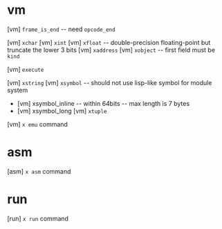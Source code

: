 # vm

[vm] `frame_is_end` -- need `opcode_end`

[vm] `xchar`
[vm] `xint`
[vm] `xfloat` -- double-precision floating-point but truncate the lower 3 bits
[vm] `xaddress`
[vm] `xobject` -- first field must be `kind`

[vm] `execute`

[vm] `xstring`
[vm] `xsymbol` -- should not use lisp-like symbol for module system
- [vm] xsymbol_inline -- within 64bits -- max length is 7 bytes
- [vm] xsymbol_long
[vm] `xtuple`

[vm] `x emu` command

# asm

[asm] `x asm` command

# run

[run] `x run` command
